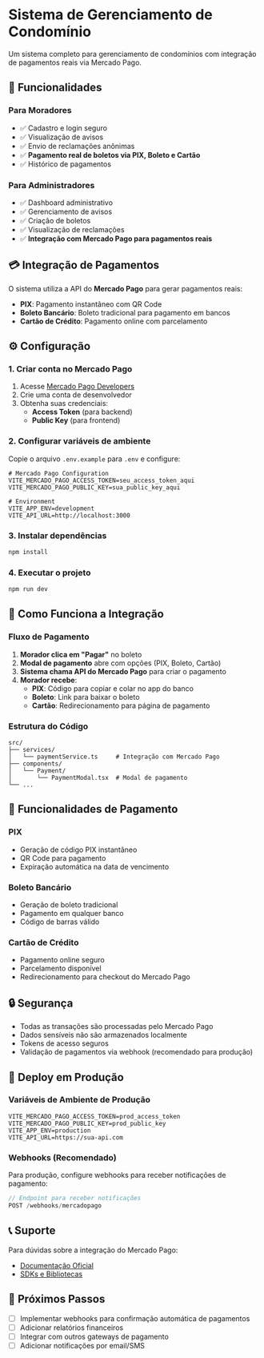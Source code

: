 # Sistema de Gerenciamento de Condomínio

Um sistema completo para gerenciamento de condomínios com integração de pagamentos reais via Mercado Pago.

## 🚀 Funcionalidades

### Para Moradores
- ✅ Cadastro e login seguro
- ✅ Visualização de avisos
- ✅ Envio de reclamações anônimas
- ✅ **Pagamento real de boletos via PIX, Boleto e Cartão**
- ✅ Histórico de pagamentos

### Para Administradores
- ✅ Dashboard administrativo
- ✅ Gerenciamento de avisos
- ✅ Criação de boletos
- ✅ Visualização de reclamações
- ✅ **Integração com Mercado Pago para pagamentos reais**

## 💳 Integração de Pagamentos

O sistema utiliza a API do **Mercado Pago** para gerar pagamentos reais:

- **PIX**: Pagamento instantâneo com QR Code
- **Boleto Bancário**: Boleto tradicional para pagamento em bancos
- **Cartão de Crédito**: Pagamento online com parcelamento

## ⚙️ Configuração

### 1. Criar conta no Mercado Pago

1. Acesse [Mercado Pago Developers](https://www.mercadopago.com.br/developers)
2. Crie uma conta de desenvolvedor
3. Obtenha suas credenciais:
   - **Access Token** (para backend)
   - **Public Key** (para frontend)

### 2. Configurar variáveis de ambiente

Copie o arquivo `.env.example` para `.env` e configure:

```env
# Mercado Pago Configuration
VITE_MERCADO_PAGO_ACCESS_TOKEN=seu_access_token_aqui
VITE_MERCADO_PAGO_PUBLIC_KEY=sua_public_key_aqui

# Environment
VITE_APP_ENV=development
VITE_API_URL=http://localhost:3000
```

### 3. Instalar dependências

```bash
npm install
```

### 4. Executar o projeto

```bash
npm run dev
```

## 🔧 Como Funciona a Integração

### Fluxo de Pagamento

1. **Morador clica em "Pagar"** no boleto
2. **Modal de pagamento** abre com opções (PIX, Boleto, Cartão)
3. **Sistema chama API do Mercado Pago** para criar o pagamento
4. **Morador recebe**:
   - **PIX**: Código para copiar e colar no app do banco
   - **Boleto**: Link para baixar o boleto
   - **Cartão**: Redirecionamento para página de pagamento

### Estrutura do Código

```
src/
├── services/
│   └── paymentService.ts     # Integração com Mercado Pago
├── components/
│   └── Payment/
│       └── PaymentModal.tsx  # Modal de pagamento
└── ...
```

## 📱 Funcionalidades de Pagamento

### PIX
- Geração de código PIX instantâneo
- QR Code para pagamento
- Expiração automática na data de vencimento

### Boleto Bancário
- Geração de boleto tradicional
- Pagamento em qualquer banco
- Código de barras válido

### Cartão de Crédito
- Pagamento online seguro
- Parcelamento disponível
- Redirecionamento para checkout do Mercado Pago

## 🔒 Segurança

- Todas as transações são processadas pelo Mercado Pago
- Dados sensíveis não são armazenados localmente
- Tokens de acesso seguros
- Validação de pagamentos via webhook (recomendado para produção)

## 🚀 Deploy em Produção

### Variáveis de Ambiente de Produção

```env
VITE_MERCADO_PAGO_ACCESS_TOKEN=prod_access_token
VITE_MERCADO_PAGO_PUBLIC_KEY=prod_public_key
VITE_APP_ENV=production
VITE_API_URL=https://sua-api.com
```

### Webhooks (Recomendado)

Para produção, configure webhooks para receber notificações de pagamento:

```javascript
// Endpoint para receber notificações
POST /webhooks/mercadopago
```

## 📞 Suporte

Para dúvidas sobre a integração do Mercado Pago:
- [Documentação Oficial](https://www.mercadopago.com.br/developers/pt/docs)
- [SDKs e Bibliotecas](https://www.mercadopago.com.br/developers/pt/docs/sdks-library)

## 🎯 Próximos Passos

- [ ] Implementar webhooks para confirmação automática de pagamentos
- [ ] Adicionar relatórios financeiros
- [ ] Integrar com outros gateways de pagamento
- [ ] Adicionar notificações por email/SMS